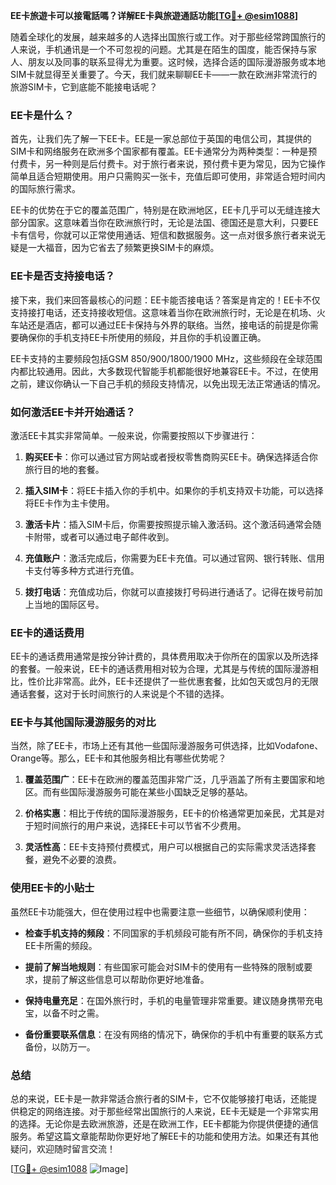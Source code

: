 **EE卡旅遊卡可以接電話嗎？详解EE卡與旅遊通話功能[[TG💪+ @esim1088](https://t.me/s/esim1088)]**

随着全球化的发展，越来越多的人选择出国旅行或工作。对于那些经常跨国旅行的人来说，手机通讯是一个不可忽视的问题。尤其是在陌生的国度，能否保持与家人、朋友以及同事的联系显得尤为重要。这时候，选择合适的国际漫游服务或本地SIM卡就显得至关重要了。今天，我们就来聊聊EE卡——一款在欧洲非常流行的旅游SIM卡，它到底能不能接电话呢？

### EE卡是什么？

首先，让我们先了解一下EE卡。EE是一家总部位于英国的电信公司，其提供的SIM卡和网络服务在欧洲多个国家都有覆盖。EE卡通常分为两种类型：一种是预付费卡，另一种则是后付费卡。对于旅行者来说，预付费卡更为常见，因为它操作简单且适合短期使用。用户只需购买一张卡，充值后即可使用，非常适合短时间内的国际旅行需求。

EE卡的优势在于它的覆盖范围广，特别是在欧洲地区，EE卡几乎可以无缝连接大部分国家。这意味着当你在欧洲旅行时，无论是法国、德国还是意大利，只要EE卡有信号，你就可以正常使用通话、短信和数据服务。这一点对很多旅行者来说无疑是一大福音，因为它省去了频繁更换SIM卡的麻烦。

### EE卡是否支持接电话？

接下来，我们来回答最核心的问题：EE卡能否接电话？答案是肯定的！EE卡不仅支持接打电话，还支持接收短信。这意味着当你在欧洲旅行时，无论是在机场、火车站还是酒店，都可以通过EE卡保持与外界的联络。当然，接电话的前提是你需要确保你的手机支持EE卡所使用的频段，并且你的手机设置正确。

EE卡支持的主要频段包括GSM 850/900/1800/1900 MHz，这些频段在全球范围内都比较通用。因此，大多数现代智能手机都能很好地兼容EE卡。不过，在使用之前，建议你确认一下自己手机的频段支持情况，以免出现无法正常通话的情况。

### 如何激活EE卡并开始通话？

激活EE卡其实非常简单。一般来说，你需要按照以下步骤进行：

1. **购买EE卡**：你可以通过官方网站或者授权零售商购买EE卡。确保选择适合你旅行目的地的套餐。
   
2. **插入SIM卡**：将EE卡插入你的手机中。如果你的手机支持双卡功能，可以选择将EE卡作为主卡使用。

3. **激活卡片**：插入SIM卡后，你需要按照提示输入激活码。这个激活码通常会随卡附带，或者可以通过电子邮件收到。

4. **充值账户**：激活完成后，你需要为EE卡充值。可以通过官网、银行转账、信用卡支付等多种方式进行充值。

5. **拨打电话**：充值成功后，你就可以直接拨打号码进行通话了。记得在拨号前加上当地的国际区号。

### EE卡的通话费用

EE卡的通话费用通常是按分钟计费的，具体费用取决于你所在的国家以及所选择的套餐。一般来说，EE卡的通话费用相对较为合理，尤其是与传统的国际漫游相比，性价比非常高。此外，EE卡还提供了一些优惠套餐，比如包天或包月的无限通话套餐，这对于长时间旅行的人来说是个不错的选择。

### EE卡与其他国际漫游服务的对比

当然，除了EE卡，市场上还有其他一些国际漫游服务可供选择，比如Vodafone、Orange等。那么，EE卡和其他服务相比有哪些优势呢？

1. **覆盖范围广**：EE卡在欧洲的覆盖范围非常广泛，几乎涵盖了所有主要国家和地区。而有些国际漫游服务可能在某些小国缺乏足够的基站。

2. **价格实惠**：相比于传统的国际漫游服务，EE卡的价格通常更加亲民，尤其是对于短时间旅行的用户来说，选择EE卡可以节省不少费用。

3. **灵活性高**：EE卡支持预付费模式，用户可以根据自己的实际需求灵活选择套餐，避免不必要的浪费。

### 使用EE卡的小贴士

虽然EE卡功能强大，但在使用过程中也需要注意一些细节，以确保顺利使用：

- **检查手机支持的频段**：不同国家的手机频段可能有所不同，确保你的手机支持EE卡所需的频段。
  
- **提前了解当地规则**：有些国家可能会对SIM卡的使用有一些特殊的限制或要求，提前了解这些信息可以帮助你更好地准备。

- **保持电量充足**：在国外旅行时，手机的电量管理非常重要。建议随身携带充电宝，以备不时之需。

- **备份重要联系信息**：在没有网络的情况下，确保你的手机中有重要的联系方式备份，以防万一。

### 总结

总的来说，EE卡是一款非常适合旅行者的SIM卡，它不仅能够接打电话，还能提供稳定的网络连接。对于那些经常出国旅行的人来说，EE卡无疑是一个非常实用的选择。无论你是去欧洲旅游，还是在欧洲工作，EE卡都能为你提供便捷的通信服务。希望这篇文章能帮助你更好地了解EE卡的功能和使用方法。如果还有其他疑问，欢迎随时留言交流！

[[TG💪+ @esim1088](https://t.me/s/esim1088) ![Image](https://i.postimg.cc/4NQfJmqS/Snipaste-2025-05-13-00-14-12.png)]
